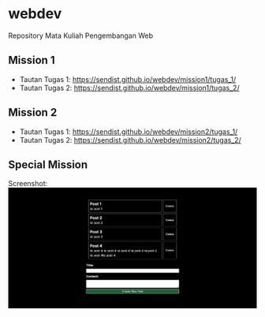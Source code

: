 # webdev
Repository Mata Kuliah Pengembangan Web

## Mission 1
- Tautan Tugas 1: https://sendist.github.io/webdev/mission1/tugas_1/  
- Tautan Tugas 2: https://sendist.github.io/webdev/mission1/tugas_2/

## Mission 2
- Tautan Tugas 1: https://sendist.github.io/webdev/mission2/tugas_1/
- Tautan Tugas 2: https://sendist.github.io/webdev/mission2/tugas_2/  

## Special Mission
Screenshot:  
![Screenshot Special Mission](/Special%20Mission/screenshot_app.png)
